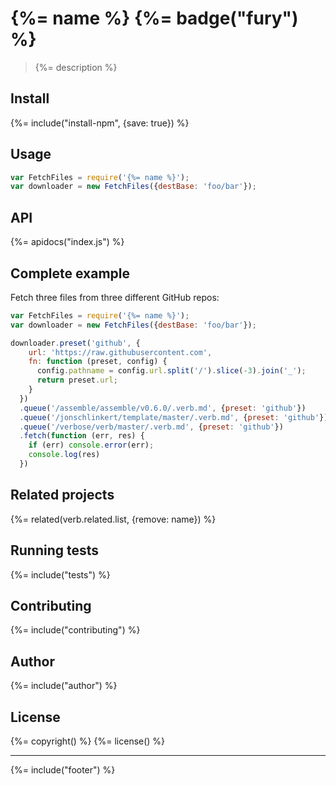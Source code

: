 # {%= name %} {%= badge("fury") %}

> {%= description %}

## Install
{%= include("install-npm", {save: true}) %}

## Usage

```js
var FetchFiles = require('{%= name %}');
var downloader = new FetchFiles({destBase: 'foo/bar'});
```

## API
{%= apidocs("index.js") %}  

## Complete example

Fetch three files from three different GitHub repos:

```js
var FetchFiles = require('{%= name %}');
var downloader = new FetchFiles({destBase: 'foo/bar'});

downloader.preset('github', {
    url: 'https://raw.githubusercontent.com',
    fn: function (preset, config) {
      config.pathname = config.url.split('/').slice(-3).join('_');
      return preset.url;
    }
  })
  .queue('/assemble/assemble/v0.6.0/.verb.md', {preset: 'github'})
  .queue('/jonschlinkert/template/master/.verb.md', {preset: 'github'})
  .queue('/verbose/verb/master/.verb.md', {preset: 'github'})
  .fetch(function (err, res) {
    if (err) console.error(err);
    console.log(res)
  })
```

## Related projects
{%= related(verb.related.list, {remove: name}) %}  

## Running tests
{%= include("tests") %}

## Contributing
{%= include("contributing") %}

## Author
{%= include("author") %}

## License
{%= copyright() %}
{%= license() %}

***

{%= include("footer") %}
